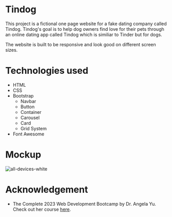 # Tindog 
This project is a fictional one page website for a fake dating company called Tindog. Tindog's goal is to help dog owners find love for their pets through an online dating app called Tindog which is similiar to Tinder but for dogs.

The website is built to be responsive and look good on different screen sizes. 

# Technologies used
* HTML
* CSS
* Bootstrap
  * Navbar
  * Button
  * Container
  * Carousel
  * Card
  * Grid System
* Font Awesome

# Mockup

![all-devices-white](https://user-images.githubusercontent.com/81543048/220823300-36cc2963-29e7-47e6-979d-172197fafea3.png)

# Acknowledgement
* The Complete 2023 Web Development Bootcamp by Dr. Angela Yu. Check out her course [here](https://www.udemy.com/course/the-complete-web-development-bootcamp/).

